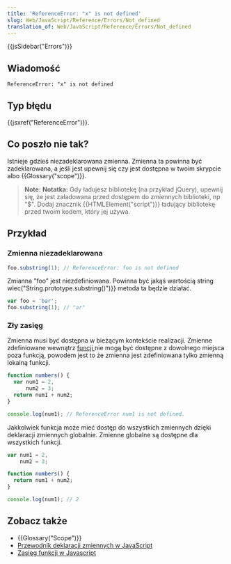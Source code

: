 ```yaml
---
title: 'ReferenceError: "x" is not defined'
slug: Web/JavaScript/Reference/Errors/Not_defined
translation_of: Web/JavaScript/Reference/Errors/Not_defined
---
```

{{jsSidebar("Errors")}}

## Wiadomość

    ReferenceError: "x" is not defined

## Typ błędu

{{jsxref("ReferenceError")}}.

## Co poszło nie tak?

Istnieje gdzieś niezadeklarowana zmienna. Zmienna ta powinna być zadeklarowana, a jeśli jest upewnij się czy jest dostępna w twoim skrypcie albo {{Glossary("scope")}}.

> **Note:** **Notatka:** Gdy ładujesz bibliotekę (na przykład jQuery), upewnij się, że jest załadowana przed dostępem do zmiennych biblioteki, np "$". Dodaj znacznik {{HTMLElement("script")}} ładujący bibliotekę przed twoim kodem, który jej używa.

## Przykład

### Zmienna niezadeklarowana

```js example-bad
foo.substring(1); // ReferenceError: foo is not defined
```

Zmianna "foo" jest niezdefiniowana. Powinna być jakąś wartością string wiec("String.prototype.substring()")}} metoda ta będzie działać.

```js example-good
var foo = 'bar';
foo.substring(1); // "ar"
```

### Zły zasięg

Zmienna musi być dostępna w bieżącym kontekście realizacji. Zmienne zdefiniowane wewnątrz [funcji ](/pl/docs/Web/JavaScript/Reference/Functions)nie mogą być dostępne z dowolnego miejsca poza funkcją, powodem jest to że zmienna jest zdefiniowana tylko zmienną lokalną funkcji.

```js example-bad
function numbers() {
  var num1 = 2,
      num2 = 3;
  return num1 + num2;
}

console.log(num1); // ReferenceError num1 is not defined.
```

Jakkolwiek funkcja może mieć dostęp do wszystkich zmiennych dzięki deklaracji zmiennych globalnie. Zmienne globalne są dostępne dla wszystkich funkcji.

```js example-good
var num1 = 2,
    num2 = 3;

function numbers() {
  return num1 + num2;
}

console.log(num1); // 2
```

## Zobacz także

- {{Glossary("Scope")}}
- [Przewodnik deklaracji zmiennych w JavaScript](/pl/docs/Web/JavaScript/Guide/Grammar_and_types#Declaring_variables)
- [Zasięg funkcji w Javascript](/pl/docs/Web/JavaScript/Guide/Functions#Function_scope/en-US/docs/)
